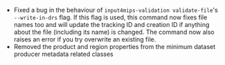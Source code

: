 - Fixed a bug in the behaviour of `input4mips-validation validate-file`'s `--write-in-drs` flag.
  If this flag is used, this command now fixes file names too
  and will update the tracking ID and creation ID
  if anything about the file (including its name) is changed.
  The command now also raises an error if you try overwrite an existing file.
- Removed the product and region properties from the minimum dataset producer metadata related classes
